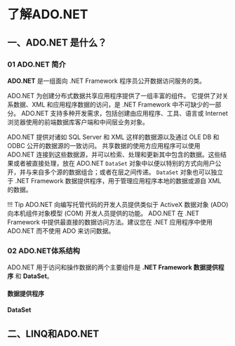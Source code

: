 # 了解ADO.NET

## 一、ADO.NET 是什么？
### 01 ADO.NET 简介

**ADO.NET** 是一组面向 .NET Framework 程序员公开数据访问服务的类。

ADO.NET 为创建分布式数据共享应用程序提供了一组丰富的组件。 它提供了对关系数据、XML 和应用程序数据的访问，是 .NET Framework 中不可缺少的一部分。 ADO.NET 支持多种开发需求，包括创建由应用程序、工具、语言或 Internet 浏览器使用的前端数据库客户端和中间层业务对象。

ADO.NET 提供对诸如 SQL Server 和 XML 这样的数据源以及通过 OLE DB 和 ODBC 公开的数据源的一致访问。 共享数据的使用方应用程序可以使用 ADO.NET 连接到这些数据源，并可以检索、处理和更新其中包含的数据。这些结果或者被直接处理，放在 ADO.NET `DataSet` 对象中以便以特别的方式向用户公开，并与来自多个源的数据组合；或者在层之间传递。 `DataSet` 对象也可以独立于 .NET Framework 数据提供程序，用于管理应用程序本地的数据或源自 XML 的数据。

!!! Tip
	ADO.NET 向编写托管代码的开发人员提供类似于 ActiveX 数据对象 (ADO) 向本机组件对象模型 (COM) 开发人员提供的功能。 ADO.NET 在 .NET Framework 中提供最直接的数据访问方法。建议您在 .NET 应用程序中使用 ADO.NET 而不使用 ADO 来访问数据。

### 02 ADO.NET体系结构

ADO.NET 用于访问和操作数据的两个主要组件是 **.NET Framework 数据提供程序** 和 **DataSet**。

#### 数据提供程序

#### DataSet


## 二、LINQ和ADO.NET

